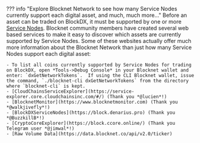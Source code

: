 ??? info "Explore Blocknet Network to see how many Service Nodes currently support each digital asset, and much, much more..."
	Before an asset can be traded on BlockDX, it must be supported by one or more [Service Nodes](/service-nodes/introduction). Blocknet community members have created several web based services to make it easy to discover which assets are currently supported by Service Nodes. Some of these websites actually offer much more information about the Blocknet Network than just how many Service Nodes support each digital asset:

	- To list all coins currently supported by Service Nodes for trading on BlockDX, open *Tools->Debug Console* in your Blocknet wallet and enter: `dxGetNetworkTokens`.  If using the CLI Blocknet wallet, issue the command, `./blocknet-cli dxGetNetworkTokens` from the directory where `blocknet-cli` is kept.
	- [CloudChainsServiceExplorer](https://service-explorer.core.cloudchainsinc.com/#/) (Thank you *@lucien*!)
	- [BlocknetMonitor](https://www.blocknetmonitor.com) (Thank you *@walkjivefly*!)
	- [BlockDXServiceNodes](https://block.denarius.pro) (Thank you *@BuzzkillB*!)
	- [CryptoCoreExplorer](https://block.ccore.online/) (Thank you Telegram user *@jimwal*!)
	- [Raw Volume Data](https://data.blocknet.co/api/v2.0/ticker) 
<!--
- [BlockDX 24h Volume & much more](https://blockdx.co/orders) (Thank you *@littleeagle*!)
-->


